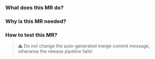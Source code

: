 ### What does this MR do?


### Why is this MR needed?


### How to test this MR?


> :warning:
> Do not change the auto-generated merge commit message, otherwise the release pipeline fails!

